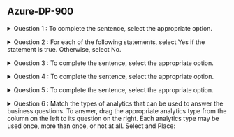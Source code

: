 ## Azure-DP-900

<details>
<summary>Question 1 : To complete the sentence, select the appropriate option.</summary><br><b>

  - Question 1 ? 👉🏽
   ![Question 1](/azure/azure-DP-900/images/1Q.PNG)
   
   - Answer 1 ? 👉🏽
   ![Answer 1](/azure/azure-DP-900/images/1A.PNG)

  - Reference : https://demand-planning.com/2020/01/20/the-differences-between-descriptive-diagnostic-predictive-cognitive-analytics/

</b></details>

<details>
<summary>Question 2 : For each of the following statements, select Yes if the statement is true. Otherwise, select No.</summary><br><b>

  - Question 2 ? 👉🏽
   ![Question 2](/azure/azure-DP-900/images/2Q.PNG)
   
   - Answer 2 ? 👉🏽
   ![Answer 2](/azure/azure-DP-900/images/2A.PNG)

  - Reference : 
  https://www.sqlshack.com/what-is-database-normalization-in-sql-server/

</b></details>

<details>
<summary>Question 3 : To complete the sentence, select the appropriate option.</summary><br><b>

  - Question 3 ? 👉🏽
   ![Question 3](/azure/azure-DP-900/images/3Q.PNG)
   
   - Answer 3 ? 👉🏽
   ![Answer 3](/azure/azure-DP-900/images/3A.PNG)

  - Reference : 
  https://docs.microsoft.com/en-us/azure/architecture/data-guide/relational-data/etl

</b></details>

<details>
<summary>Question 4 : To complete the sentence, select the appropriate option.</summary><br><b>

  - Question 4 ? 👉🏽
   ![Question 4](/azure/azure-DP-900/images/4Q.PNG)
   
   - Answer 4 ? 👉🏽
   ![Answer 4](/azure/azure-DP-900/images/4A.PNG)

  - Reference : https://www.bmc.com/blogs/what-is-batch-processing-batch-processing-explained/

</b></details>

<details>
<summary>Question 5 : To complete the sentence, select the appropriate option.</summary><br><b>

  - Question 5 ? 👉🏽
   ![Question 5](/azure/azure-DP-900/images/5Q.PNG)
   
   - Answer 5 ? 👉🏽
   ![Answer 5](/azure/azure-DP-900/images/5A.PNG)

  - Reference : https://azure.microsoft.com/en-us/services/cognitive-services/speech-services/

</b></details>

<details>
<summary>Question 6 : Match the types of analytics that can be used to answer the business questions.
To answer, drag the appropriate analytics type from the column on the left to its question on the right. Each analytics type may be used once, more than once, or not at all.
Select and Place:</summary><br><b>

  - Question 6 ? 👇🏽
   ![Question 6](/azure/azure-DP-900/images/6Q.PNG)
   
   - Answer 6 ? 👉🏽
   ![Answer 6](/azure/azure-DP-900/images/6A.PNG)

  - Reference : https://demand-planning.com/2020/01/20/the-differences-between-descriptive-diagnostic-predictive-cognitive-analytics/ https://azure.microsoft.com/en-us/blog/answering-whats-happening-whys-happening-and-what-will-happen-with-iot-analytics/

</b></details>